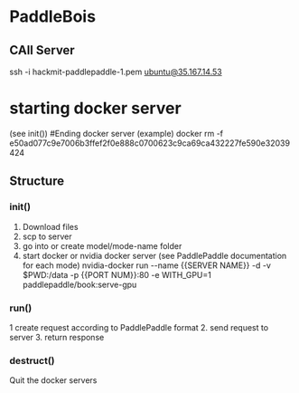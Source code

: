 # PaddleBois


## CAll Server 
ssh -i hackmit-paddlepaddle-1.pem ubuntu@35.167.14.53

# starting docker server
(see init())
#Ending docker server (example)
docker rm -f e50ad077c9e7006b3ffef2f0e888c0700623c9ca69ca432227fe590e32039424

## Structure

### init()
1. Download files
2. scp to server
3. go into or create model/mode-name folder
4. start docker or nvidia docker server (see PaddlePaddle documentation for each mode) 
nvidia-docker run --name {{SERVER NAME}} -d -v $PWD:/data -p {{PORT NUM}}:80 -e WITH_GPU=1 paddlepaddle/book:serve-gpu

### run()
1 create request according to PaddlePaddle format
2. send request to server
3. return response

### destruct()
Quit the docker servers
 
